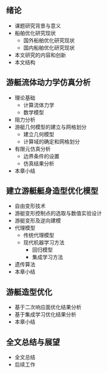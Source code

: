 ## 绪论
- 课题研究背景与意义
- 船舶优化研究现状
	- 国外船舶优化研究现状
	- 国内船舶优化研究现状
- 本文研究的内容和创新
- 本文结构

## 游艇流体动力学仿真分析
- 理论基础
	- 计算流体力学
	- 数学模型
- 阻力分析
- 游艇几何模型的建立与网格划分
	- 建立几何模型
	- 计算域的确定和网格划分
- 有限元仿真分析
	- 边界条件的设置
	- 仿真结果分析
- 本章小结

## 建立游艇艇身造型优化模型
- 自由变形技术
- 游艇变形控制点的选取与数值实验设计
- 游艇变形及逆向建模
- 代理模型
	- 传统代理模型
	- 现代机器学习方法
		- 回归模型
		- 集成学习方法
- 遗传算法
- 本章小结

## 游艇造型优化
- 基于二次响应面优化结果分析
- 基于集成学习优化结果分析
- 本章小结

## 全文总结与展望
- 全文总结
- 后续工作